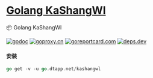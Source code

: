 <h1>
<a href="https://www.dtapp.net/">Golang KaShangWl</a>
</h1>

📦 Golang KaShangWl

[comment]: <> (go)
[![godoc](https://pkg.go.dev/badge/go.dtapp.net/kashangwl?status.svg)](https://pkg.go.dev/go.dtapp.net/kashangwl)
[![goproxy.cn](https://goproxy.cn/stats/go.dtapp.net/kashangwl/badges/download-count.svg)](https://goproxy.cn/stats/go.dtapp.net/kashangwl)
[![goreportcard.com](https://goreportcard.com/badge/go.dtapp.net/kashangwl)](https://goreportcard.com/report/go.dtapp.net/kashangwl)
[![deps.dev](https://img.shields.io/badge/deps-go-red.svg)](https://deps.dev/go/go.dtapp.net%2Fkashangwl)

#### 安装

```go
go get -v -u go.dtapp.net/kashangwl
```
